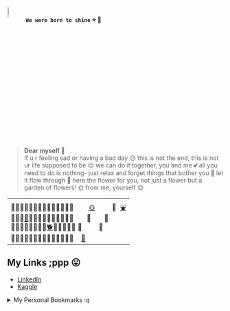 <img align="left" src="https://i.pinimg.com/originals/c3/fe/1a/c3fe1addb7c1df50f7e5ba2d6b53426f.gif" width="8%"/> 

#### **`We were born to shine`**  ⭐ 🌠 <br>

<br clear="left"/>

> **Dear myself 💌** <br/>
> If u r feeling sad or having a bad day 😥 this is not the end, this is not ur life supposed to be 😔 we can do it together, you and me 💕 all you need to do is nothing- just relax and forget things that bother you 🐾 let it flow through 🙂
here the flower for you, not just a flower but a garden of flowers! 🌞 from me, yourself 😊

<table>
<tr>
    <td>🌻🌻🌻🌼🌼🌷🌷🌷🌻🌻🌻🌼🌼🌷 &nbsp; &nbsp; &nbsp; &nbsp;<a href="https://www.youtube.com/watch?v=PppkNH3bKV4">🌞</a> &nbsp; &nbsp; &nbsp; &nbsp; 🐾 &nbsp;<a href="https://www.youtube.com/watch?v=-rYjfciwWGk">⛲</a> <br> 🌼🌼🌷<a href="https://www.youtube.com/watch?v=DtVfKxRRT_E">🐝</a>🌷🌼🌹🌹🌹🌺🌺🌻🌻🌷 &nbsp; &nbsp; &nbsp; 🐾 &nbsp; &nbsp; &nbsp; 🐾 <br> 🌻🌻🌻🌻🌻🌼🌼🌷<a href="https://www.youtube.com/watch?v=W6-Oou4CZwc&t=1s">🐕</a>🌷🌷🌻🌻🌹 🐾 &nbsp; &nbsp; &nbsp; &nbsp; 🐾 <br> 🌷🌷🌷🌹🌹🌹🌹🌹🌹🌼🌼🌼🌼🌼 &nbsp; &nbsp;<a href="https://www.youtube.com/watch?v=C6tGtH47iQ0">🌈</a><br></td>
</tr>
</table>

## My Links ;ppp 😛
  * [LinkedIn](https://www.linkedin.com/in/pathompong-muangthong-059537200/)
  * [Kaggle](https://www.kaggle.com/pathompongmuangthong)

<details>
  <summary>My Personal Bookmarks :q</summary>
 
  * [Habitica](https://habitica.com/)
  * [Notion](https://www.notion.so/)
 
</details>

<!--
**p4zaa/p4zaa** is a ✨ _special_ ✨ repository because its `README.md` (this file) appears on your GitHub profile.

Here are some ideas to get you started:

- 🔭 I’m currently working on ...
- 🌱 I’m currently learning ...
- 👯 I’m looking to collaborate on ...
- 🤔 I’m looking for help with ...
- 💬 Ask me about ...
- 📫 How to reach me: ...
- 😄 Pronouns: ...
- ⚡ Fun fact: ...
-->
